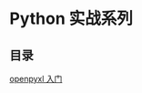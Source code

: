 # Python 实战系列

## 目录

[openpyxl 入门](https://github.com/newcodercircle/python-demo-training/tree/main/openpyxl-demo)

